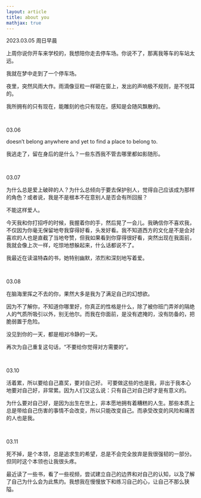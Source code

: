 ```yaml
---
layout: article
title: about you
mathjax: true
---
```


2023.03.05 周日早晨  

上周你说你开车来学校的，我想陪你走去停车场。你说不了，那离我等车的车站太远。

我就在梦中走到了一个停车场。  

夜里，突然风雨大作。雨滴像豆粒一样砸在窗上，发出的声响极不规则，是不悦耳的。

我所拥有的只有现在，能雕刻的也只有现在。感知是会随风飘散的。  

&nbsp;

03.06  

doesn’t belong anywhere and yet to find a place to belong to.  

我逃走了，留在身后的是什么？一些东西我不管去哪里都如影随形。 

&nbsp;

03.07  

为什么总是爱上破碎的人？为什么总倾向于要去保护别人，觉得自己应该成为那样的角色？或者说，我是不是根本不在意别人是否会有所回报？

不能这样爱人。  

今天我和你打招呼的时候，我握着你的手，然后晃了一会儿。我确信你不喜欢我，不仅因为你毫无保留地夸我穿得好看，头发好看。我不知道西方的文化是不是会对喜欢的人也是直截了当地夸赞，但我如果看到你穿得很好看，突然出现在我面前，我就会像上次一样，吃惊地想躲起来，什么话都说不了。  

我最近在读温特森的书，她特别幽默，浓烈和深刻地写着爱。  

&nbsp;

03.08  

在脑海里挥之不去的你，果然大多是我为了满足自己的幻想欲。

因为不了解你，不知道你哪里好，你真正的性格是什么，除了被你班门弄斧的隔绝人的气质所吸引以外，别无他尔。而我在你面前，是没有遮掩的，没有防备的，把脆弱置于危险。

没见到你的一天，都是相对冷静的一天。

再次为自己重复这句话，“不要给你觉得对方需要的”。  

&nbsp;

03.10  

活着累，所以要给自己嘉奖，要对自己好。
可要做这些的也是我，非出于我本心地要对自己好，非常累。因为人们又这么说：只有自己对自己好才是有意义的。

为什么要对自己好，是因为出生在世上，非本愿地拥有着糟糕的人生。那些本质上总是带给自己伤害的事情不会改变，所以只能改变自己。而承受改变的风险和痛苦的人也是我。  

&nbsp;

03.11  

死不掉，是个本领，总是追求生的希望，总是不会完全放弃是我很强韧的一部分。但同时这个本领也让我很头疼。  

最近读了一些书，看了一些视频，尝试建立自己的边界和对自己的认知，以及了解了自己为什么会为此焦灼。我想我在慢慢放下和练习自己的心，让自己不那么狭隘。  
